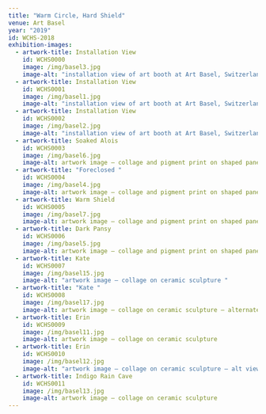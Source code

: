 ```yaml
---
title: "Warm Circle, Hard Shield"
venue: Art Basel
year: "2019"
id: WCHS-2018
exhibition-images:
  - artwork-title: Installation View
    id: WCHS0000
    image: /img/basel3.jpg
    image-alt: "installation view of art booth at Art Basel, Switzerland "
  - artwork-title: Installation View
    id: WCHS0001
    image: /img/basel1.jpg
    image-alt: "installation view of art booth at Art Basel, Switzerland "
  - artwork-title: Installation View
    id: WCHS0002
    image: /img/basel2.jpg
    image-alt: "installation view of art booth at Art Basel, Switzerland "
  - artwork-title: Soaked Alois
    id: WCHS0003
    image: /img/basel6.jpg
    image-alt: artwork image – collage and pigment print on shaped panel
  - artwork-title: "Foreclosed "
    id: WCHS0004
    image: /img/basel4.jpg
    image-alt: artwork image – collage and pigment print on shaped panel
  - artwork-title: Warm Shield
    id: WCHS0005
    image: /img/basel7.jpg
    image-alt: artwork image – collage and pigment print on shaped panel
  - artwork-title: Dark Pansy
    id: WCHS0006
    image: /img/basel5.jpg
    image-alt: artwork image – collage and pigment print on shaped panel
  - artwork-title: Kate
    id: WCHS0007
    image: /img/basel15.jpg
    image-alt: "artwork image – collage on ceramic sculpture "
  - artwork-title: "Kate "
    id: WCHS0008
    image: /img/basel17.jpg
    image-alt: artwork image – collage on ceramic sculpture – alternate view
  - artwork-title: Erin
    id: WCHS0009
    image: /img/basel11.jpg
    image-alt: artwork image – collage on ceramic sculpture
  - artwork-title: Erin
    id: WCHS0010
    image: /img/basel12.jpg
    image-alt: "artwork image – collage on ceramic sculpture – alt view "
  - artwork-title: Indigo Rain Cave
    id: WCHS0011
    image: /img/basel13.jpg
    image-alt: artwork image – collage on ceramic sculpture
---
```

